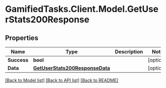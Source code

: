 # GamifiedTasks.Client.Model.GetUserStats200Response

## Properties

Name | Type | Description | Notes
------------ | ------------- | ------------- | -------------
**Success** | **bool** |  | [optional] 
**Data** | [**GetUserStats200ResponseData**](GetUserStats200ResponseData.md) |  | [optional] 

[[Back to Model list]](../../README.md#documentation-for-models) [[Back to API list]](../../README.md#documentation-for-api-endpoints) [[Back to README]](../../README.md)

